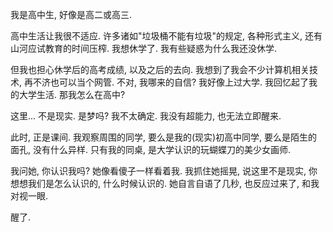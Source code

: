 我是高中生, 好像是高二或高三.

高中生活让我很不适应. 许多诸如"垃圾桶不能有垃圾"的规定, 各种形式主义, 还有山河应试教育的时间压榨. 我想休学了. 我有些疑惑为什么我还没休学.

但我也担心休学后的高考成绩, 以及之后的去向. 我想到了我会不少计算机相关技术, 再不济也可以当个网管. 不对, 我哪来的自信? 我好像上过大学. 我回忆起了我的大学生活. 那我怎么在高中?

这里... 不是现实. 是梦吗? 我不太确定. 我没有超能力, 也无法立即醒来.

此时, 正是课间. 我观察周围的同学, 要么是我的(现实)初高中同学, 要么是陌生的面孔, 没有什么异样. 只有我的同桌, 是大学认识的玩蝴蝶刀的美少女画师.

我问她, 你认识我吗? 她像看傻子一样看着我. 我抓住她摇晃, 说这里不是现实, 你想想我们是怎么认识的, 什么时候认识的. 她自言自语了几秒, 也反应过来了, 和我对视一眼.

醒了.
